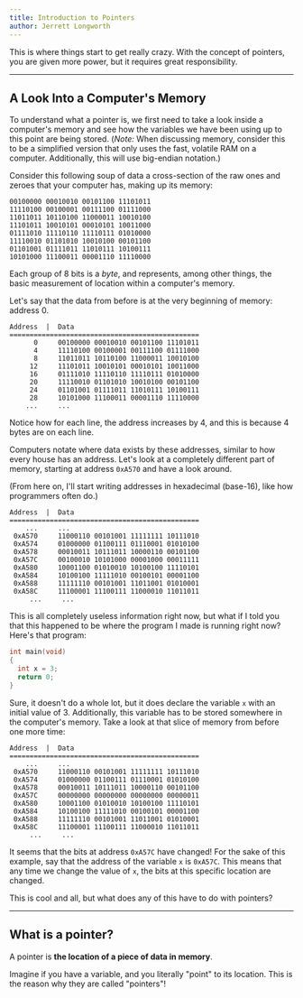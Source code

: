 ```yaml
---
title: Introduction to Pointers
author: Jerrett Longworth
---
```


This is where things start to get really crazy. With the concept of pointers, you are given more power, but it requires great responsibility.

---

## A Look Into a Computer's Memory

To understand what a pointer is, we first need to take a look inside a computer's memory and see how the variables we have been using up to this point are being stored. (*Note:* When discussing memory, consider this to be a simplified version that only uses the fast, volatile RAM on a computer. Additionally, this will use big-endian notation.)

Consider this following soup of data a cross-section of the raw ones and zeroes that your computer has, making up its memory:

```
00100000 00010010 00101100 11101011
11110100 00100001 00111100 01111000
11011011 10110100 11000011 10010100
11101011 10010101 00010101 10011000
01111010 11110110 11110111 01010000
11110010 01101010 10010100 00101100
01101001 01111011 11010111 10100111
10101000 11100011 00001110 11110000
```

Each group of 8 bits is a *byte*, and represents, among other things, the basic measurement of location within a computer's memory.

Let's say that the data from before is at the very beginning of memory: address 0.

```
Address  |  Data
===============================================
      0     00100000 00010010 00101100 11101011
      4     11110100 00100001 00111100 01111000
      8     11011011 10110100 11000011 10010100
     12     11101011 10010101 00010101 10011000
     16     01111010 11110110 11110111 01010000
     20     11110010 01101010 10010100 00101100
     24     01101001 01111011 11010111 10100111
     28     10101000 11100011 00001110 11110000
    ...     ...
```

Notice how for each line, the address increases by 4, and this is because 4 bytes are on each line.

Computers notate where data exists by these addresses, similar to how every house has an address. Let's look at a completely different part of memory, starting at address `0xA570` and have a look around.

(From here on, I'll start writing addresses in hexadecimal (base-16), like how programmers often do.)

```
Address  |  Data
===============================================
    ...     ...
 0xA570     11000110 00101001 11111111 10111010
 0xA574     01000000 01100111 01110001 01010100
 0xA578     00010011 10111011 10000110 00101100
 0xA57C     00100010 10101000 00001000 00011111
 0xA580     10001100 01010010 10100100 11110101
 0xA584     10100100 11111010 00100101 00001100
 0xA588     11111110 00101001 11011001 01010001
 0xA58C     11100001 11100111 11000010 11011011
     ...     ...
```

This is all completely useless information right now, but what if I told you that this happened to be where the program I made is running right now? Here's that program:

``` c
int main(void)
{
  int x = 3;
  return 0;
}
```

Sure, it doesn't do a whole lot, but it does declare the variable `x` with an initial value of 3. Additionally, this variable has to be stored somewhere in the computer's memory. Take a look at that slice of memory from before one more time:

```
Address  |  Data
===============================================
    ...     ...
 0xA570     11000110 00101001 11111111 10111010
 0xA574     01000000 01100111 01110001 01010100
 0xA578     00010011 10111011 10000110 00101100
 0xA57C     00000000 00000000 00000000 00000011
 0xA580     10001100 01010010 10100100 11110101
 0xA584     10100100 11111010 00100101 00001100
 0xA588     11111110 00101001 11011001 01010001
 0xA58C     11100001 11100111 11000010 11011011
     ...     ...
```

It seems that the bits at address `0xA57C` have changed! For the sake of this example, say that the address of the variable `x` is `0xA57C`. This means that any time we change the value of `x`, the bits at this specific location are changed.

This is cool and all, but what does any of this have to do with pointers?

---

## What is a pointer?

A pointer is **the location of a piece of data in memory**.

Imagine if you have a variable, and you literally "point" to its location. This is the reason why they are called "pointers"!